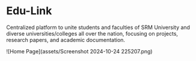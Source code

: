 # Edu-Link
 Centralized platform to unite students and faculties of SRM University and diverse universities/colleges all over the nation, focusing on projects, research papers, and academic documentation.

 ![Home Page](assets/Screenshot 2024-10-24 225207.png)
